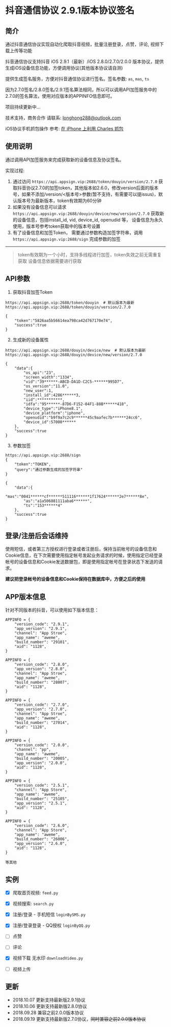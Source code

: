 # 抖音通信协议 2.9.1版本协议签名

## 简介

通过抖音通信协议实现自动化爬取抖音视频，批量注册登录，点赞，评论, 视频下载上传等功能

抖音通信协议支持抖音 iOS 2.9.1（最新）/iOS 2.8.0/2.7.0/2.0.0 版本协议，提供生成iOS设备信息功能，方便调用协议(其他版本协议请自测)

提供生成签名服务，方便对抖音通信协议进行签名。签名参数: `as`, `mas`, `ts`

因为2.7.0签名/2.8.0签名/2.9.1签名算法相同，所以可以调用API加签服务中的2.7.0的签名算法，使用对应版本的APPINFO信息即可。

项目持续更新中...

技术支持，商务合作 请联系: longhong288@outlook.com

iOS协议手机抓包操作 参考: [在 iPhone 上利用 Charles 抓包](https://www.jianshu.com/p/8825179786ac)


## 使用说明
通过调用API加签服务来完成获取新的设备信息及协议签名。

实现过程:
1. 通过访问 `https://api.appsign.vip:2688/token/douyin/version/2.7.0` 获取抖音协议2.7.0的加签token，其他版本如2.6.0，修改version后面的版本号，如果不添加/version/<版本号>参数(暂不支持，有需要可以提issus)，默认版本号为最新版本，token有效期为60分钟
2. 如果没有设备信息可以请求 `https://api.appsign.vip:2688/douyin/device/new/version/2.7.0` 获取新的设备信息，包括install_id, vid, device_id, openudid 等， 设备信息为永久使用，版本号参考token获取中的版本号设置
3. 有了设备信息和加签Token， 需要通过参数构造加签字符串，调用 `https://api.appsign.vip:2688/sign` 完成参数的加签

---

> token有效期为一个小时，支持多线程进行加签，token失效之前无需重复获取
> 设备信息依据需要进行获取

## API参数
1. 获取抖音加签Token
```
https://api.appsign.vip:2688/token/douyin  # 默认版本为最新
https://api.appsign.vip:2688/token/douyin/version/2.7.0
```
```
{
    "token":"5826aa5b56614ea798ca42d767170e74",
    "success":true
}
```

2. 生成新的设备属性
```
https://api.appsign.vip:2688/douyin/device/new  # 默认版本为最新
https://api.appsign.vip:2688/douyin/device/new/version/2.7.0
```
```
{
    "data":{
        "os_api":"23",
        "screen_width":"1334",
        "vid":"39******-ABCD-DA1D-C2C5-******995D7",
        "os_version":"11.0",
        "new_user":1,
        "install_id":4286******3,
        "iid":***********,
        "idfa":"95******-87D6-F152-04F1-88B******418",
        "device_type":"iPhone8.1",
        "device_platform":"iphone",
        "openudid":"b9f9a7c2c9******45c9aafec7b******24cc6",
        "device_id":57000******
    },
    "success":true
}
```

3. 参数加签
```
https://api.appsign.vip:2688/sign
{
    "token":"TOKEN",
    "query":"通过参数生成的加签字符串"
}
```
```
{
    "data":{
        "mas":"0041******cf******511116******1f17624******2e7******8e",
        "as":"a1a506881111aba6******",
        "ts":"153******4"
    },
    "success":true
}
```

## 登录/注册后会话维持
使用短信，或者第三方授权进行登录或者注册后，保持当前帐号的设备信息和Cookie信息，在下次需要使用指定帐号发起业务请求的时候，使用指定已经登录帐号的设备信息和Cookie发送数据包，即是使用指定帐号在登录状态下发送的请求。

**建议把登录帐号的设备信息和Cookie保持在数据库中，方便之后的使用**

## APP版本信息
针对不同版本的抖音，可以使用如下版本信息：
```
APPINFO = {
    "version_code": "2.9.1",
    "app_version": "2.9.1",
    "channel": "App Stroe",
    "app_name": "aweme",
    "build_number": "29101",
    "aid": "1128",
}

APPINFO = {
    "version_code": "2.8.0",
    "app_version": "2.8.0",
    "channel": "App Stroe",
    "app_name": "aweme",
    "build_number": "28007",
    "aid": "1128",
}

APPINFO = {
    "version_code": "2.7.0",
    "app_version": "2.7.0",
    "channel": "App Stroe",
    "app_name": "aweme",
    "build_number": "27014",
    "aid": "1128",
}

APPINFO = {
    "version_code": "2.0.0",
    "channel": "pp",
    "app_name": "aweme",
    "build_number": "20005",
    "app_version": "2.0.0",
    "aid": "1128",
}

APPINFO = {
    "version_code": "2.5.1",
    "channel": "App Store",
    "app_name": "aweme",
    "build_number": "25105",
    "app_version": "2.5.1",
    "aid": "1128",
}

APPINFO = {
    "version_code": "2.6.0",
    "channel": "App Store",
    "app_name": "aweme",
    "build_number": "26006",
    "app_version": "2.6.0",
    "aid": "1128",
}

等其他
```


## 实例

* [x] 爬取首页视频: `feed.py`
* [x] 视频搜索: `search.py`
* [x] 注册/登录 - 手机短信 `loginBySMS.py`
* [x] 注册/登录登录 - QQ授权 `loginByQQ.py`
* [ ] 点赞
* [ ] 评论
* [x] 视频下载 无水印 `downloadVideo.py`
* [ ] 视频上传


## 更新
* 2018.10.07 更新支持最新版2.9.1协议
* 2018.10.06 更新支持最新版2.8.0协议
* 2018.09.28 兼容之前2.0.0版本协议
* 2018.09.19 更新支持最新版2.7.0协议，~~同时兼容之前2.0.0版本协议~~
